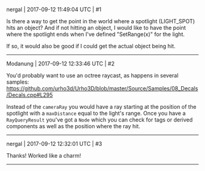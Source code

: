 nergal | 2017-09-12 11:49:04 UTC | #1

Is there a way to get the point in the world where a spotlight (LIGHT_SPOT) hits an object? And if not hitting an object, I would like to have the point where the spotlight ends when I've defined "SetRange(x)" for the light. 

If so, it would also be good if I could get the actual object being hit.

-------------------------

Modanung | 2017-09-12 12:33:46 UTC | #2

You'd probably want to use an octree raycast, as happens in several samples:
https://github.com/urho3d/Urho3D/blob/master/Source/Samples/08_Decals/Decals.cpp#L295

Instead of the `cameraRay` you would have a ray starting at the position of the spotlight with a `maxDistance` equal to the light's range.
Once you have a `RayQueryResult` you've got a `Node` which you can check for tags or derived components as well as the position where the ray hit.

-------------------------

nergal | 2017-09-12 12:32:01 UTC | #3

Thanks! Worked like a charm!

-------------------------

